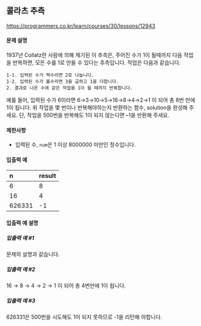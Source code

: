 ## 콜라츠 추측

https://programmers.co.kr/learn/courses/30/lessons/12943

#### 문제 설명

1937년 Collatz란 사람에 의해 제기된 이 추측은, 주어진 수가 1이 될때까지 다음 작업을 반복하면, 모든 수를 1로 만들 수 있다는 추측입니다. 작업은 다음과 같습니다.

```
1-1. 입력된 수가 짝수라면 2로 나눕니다. 
1-2. 입력된 수가 홀수라면 3을 곱하고 1을 더합니다.
2. 결과로 나온 수에 같은 작업을 1이 될 때까지 반복합니다.
```

예를 들어, 입력된 수가 6이라면 6→3→10→5→16→8→4→2→1 이 되어 총 8번 만에 1이 됩니다. 위 작업을 몇 번이나 반복해야하는지 반환하는 함수, solution을 완성해 주세요. 단, 작업을 500번을 반복해도 1이 되지 않는다면 –1을 반환해 주세요.

#### 제한사항

* 입력된 수, `num`은 1 이상 8000000 미만인 정수입니다.

#### 입출력 예

| n | result |
| :--- | :--- |
| 6 | 8 |
| 16 | 4 |
| 626331 | -1 |

#### 입출력 예 설명

##### 입출력 예 #1

문제의 설명과 같습니다.

##### 입출력 예 #2

16 → 8 → 4 → 2 → 1 이 되어 총 4번만에 1이 됩니다.

##### 입출력 예 #3

626331은 500번을 시도해도 1이 되지 못하므로 -1을 리턴해 야합니다.